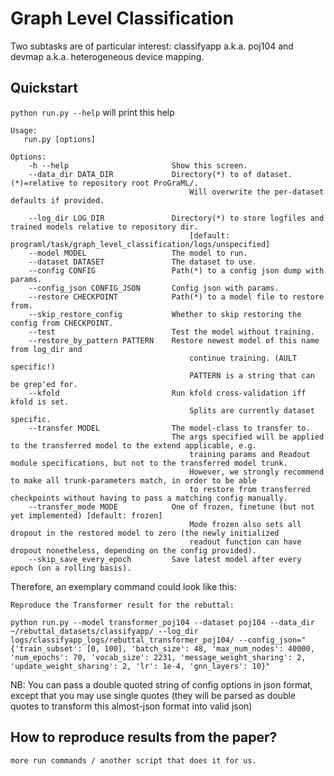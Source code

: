 # Graph Level Classification

Two subtasks are of particular interest: classifyapp a.k.a. poj104 and devmap a.k.a. heterogeneous device mapping.

## Quickstart
`python run.py --help` will print this help
```
Usage:
   run.py [options]

Options:
    -h --help                       Show this screen.
    --data_dir DATA_DIR             Directory(*) to of dataset. (*)=relative to repository root ProGraML/.
                                        Will overwrite the per-dataset defaults if provided.

    --log_dir LOG_DIR               Directory(*) to store logfiles and trained models relative to repository dir.
                                        [default: programl/task/graph_level_classification/logs/unspecified]
    --model MODEL                   The model to run.
    --dataset DATASET               The dataset to use.
    --config CONFIG                 Path(*) to a config json dump with params.
    --config_json CONFIG_JSON       Config json with params.
    --restore CHECKPOINT            Path(*) to a model file to restore from.
    --skip_restore_config           Whether to skip restoring the config from CHECKPOINT.
    --test                          Test the model without training.
    --restore_by_pattern PATTERN    Restore newest model of this name from log_dir and
                                        continue training. (AULT specific!)
                                        PATTERN is a string that can be grep'ed for.
    --kfold                         Run kfold cross-validation iff kfold is set.
                                        Splits are currently dataset specific.
    --transfer MODEL                The model-class to transfer to.
                                    The args specified will be applied to the transferred model to the extend applicable, e.g.
                                        training params and Readout module specifications, but not to the transferred model trunk.
                                        However, we strongly recommend to make all trunk-parameters match, in order to be able
                                        to restore from transferred checkpoints without having to pass a matching config manually.
    --transfer_mode MODE            One of frozen, finetune (but not yet implemented) [default: frozen]
                                        Mode frozen also sets all dropout in the restored model to zero (the newly initialized
                                        readout function can have dropout nonetheless, depending on the config provided).
    --skip_save_every_epoch         Save latest model after every epoch (on a rolling basis).
```
Therefore, an exemplary command could look like this:
```
Reproduce the Transformer result for the rebuttal:

python run.py --model transformer_poj104 --dataset poj104 --data_dir ~/rebuttal_datasets/classifyapp/ --log_dir logs/classifyapp_logs/rebuttal_transformer_poj104/ --config_json="{'train_subset': [0, 100], 'batch_size': 48, 'max_num_nodes': 40000, 'num_epochs': 70, 'vocab_size': 2231, 'message_weight_sharing': 2, 'update_weight_sharing': 2, 'lr': 1e-4, 'gnn_layers': 10}" 
```
NB: You can pass a double quoted string of config options in json format, except that you may use single quotes (they will be parsed as double quotes to transform this almost-json format into valid json)

## How to reproduce results from the paper?

```
more run commands / another script that does it for us.
```

